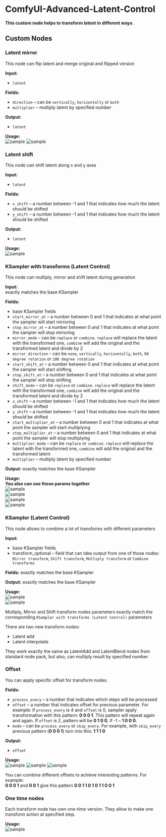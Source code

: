 # ComfyUI-Advanced-Latent-Control

**This custom node helps to transform latent in different ways.**

## Custom Nodes
### Latent mirror
This node can flip latent and merge original and flipped version

**Input:** 
- `latent`

**Fields:**
- `direction` – can be `vertically`, `horizontally` or `both`
- `multiplier` – multiply latent by specified number

**Output:**
- `latent`

**Usage:**  
![sample](https://i.imgur.com/YMyYorQ.png)
![sample](https://i.imgur.com/W5BasCO.png)

### Latent shift
This node can shift latent along x and y axes

**Input:** 
- `latent`

**Fields:**
- `x_shift` – a number between -1 and 1 that indicates how much the latent should be shifted
- `y_shift` – a number between -1 and 1 that indicates how much the latent should be shifted

**Output:**
- `latent`

**Usage:**  
![sample](https://i.imgur.com/1Dp5dSw.png)

### KSampler with transforms (Latent Control)
This node can multiply, mirror and shift latent during generation

**Input:**  
exactly matches the base KSampler

**Fields:**
- base KSampler fields
- `start_mirror_at` – a number between 0 and 1 that indicates at what point the sampler will start mirroring
- `stop_mirror_at` – a number between 0 and 1 that indicates at what point the sampler will stop mirroring
- `mirror_mode` – can be `replace` or `combine`. `replace` will replace the latent with the transformed one, `combine` will add the original and the transformed latent and divide by 2
- `mirror_direction` – can be `none`, `vertically`, `horizontally`, `both`, `90 degree rotation` or `180 degree rotation`
- `start_shift_at` – a number between 0 and 1 that indicates at what point the sampler will start shifting
- `stop_shift_at` – a number between 0 and 1 that indicates at what point the sampler will stop shifting
- `shift_mode` – can be `replace` or `combine`. `replace` will replace the latent with the transformed one, `combine` will add the original and the transformed latent and divide by 2
- `x_shift` – a number between -1 and 1 that indicates how much the latent should be shifted
- `y_shift` – a number between -1 and 1 that indicates how much the latent should be shifted
- `start_multiplier_at` – a number between 0 and 1 that indicates at what point the sampler will start multiplying
- `stop_multiplier_at` – a number between 0 and 1 that indicates at what point the sampler will stop multiplying
- `multiplier_mode` – can be `replace` or `combine`. `replace` will replace the latent with the transformed one, `combine` will add the original and the transformed latent
- `multiplier` – multiply latent by specified number

**Output:**
exactly matches the base KSampler

**Usage:**  
**You also can use those params together**  
![sample](https://i.imgur.com/RMJTnWF.png)  
![sample](https://i.imgur.com/fQ7UWuS.png)  
![sample](https://i.imgur.com/pxWupAx.png)  
![sample](https://i.imgur.com/1YkERDu.png)  

### KSampler (Latent Control)
This node allows to combine a lot of transforms with different parameters

**Input:**
- base KSampler fields
- transform_optional – field that can take output from one of those nodes: `Mirror transform`, `Shift transform`, `Multiply transform` or `Combine transforms`

**Fields:**
exactly matches the base KSampler

**Output:**
exactly matches the base KSampler

**Usage:**  
![sample](https://i.imgur.com/PlGnAtA.png)  
![sample](https://i.imgur.com/CtrBRPn.png)  

Multiply, Mirror and Shift transform nodes parameters exactly match the corresponding `KSampler with transforms (Latent Control)` parameters

There are two new transform nodes:
- Latent add
- Latent interpolate

They work exactly the same as LatentAdd and LatentBlend nodes from standard node pack, but also, can multiply result by specified number.

### Offset
You can apply specific offset for transform nodes.

**Fields:**
- `process_every` – a number that indicates which steps will be processed
- `offset` – a number that indicates offset for previous parameter. For example: if `process_every` is 4 and `offset` is 0, sampler apply transformation with this pattern: **0 0 0 1**. This pattern will repeat again and again. If `offset` is 2, pattern will be **0 1 0 0**, if -1 – **1 0 0 0**.
- `mode` – can be `process_every` or `skip_every`. For example, with `skip_every` previous pattern (**0 0 0 1**) turn into this: **1 1 1 0**

**Output:**
- `offset`

**Usage:**  
![sample](https://i.imgur.com/ExZacqG.png)
![sample](https://i.imgur.com/tR6KSmI.png)
![sample](https://i.imgur.com/MGVLfve.png)

You can combine different offsets to achieve interesting patterns. For example:  
**0 0 0 1** and **0 0 1** give this pattern **0 0 1 1 0 1 0 1 1 0 0 1**

### One time nodes

Each transform node has own one-time version. They allow to make one transform action at specified step.

**Usage:**  
![sample](https://i.imgur.com/Q1Vyob0.png)
